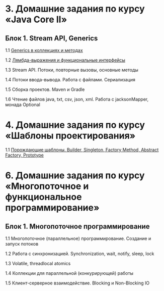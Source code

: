 # 3. Домашние задания по курсу «Java Core II»

## Блок 1. Stream API, Generics

1.1 [Generics в коллекциях и методах](./generics/README.md)

1.2 [Лямбда-выражения и функциональные интерфейсы](./lambda/README.md)

1.3 Stream API. Потоки, повторные вызовы, основные методы

1.4 Потоки ввода-вывода. Работа с файлами. Сериализация

1.5 Сборка проектов. Maven и Gradle

1.6 Чтение файлов java, txt, csv, json, xml. Работа с jacksonMapper, монада Optional


# 4. Домашние задания по курсу «Шаблоны проектирования»

1.1 [Порождающие шаблоны. Builder, Singleton, Factory Method, Abstract Factory, Prototype](./creational/README.md)


# 6. Домашние задания по курсу «Многопоточное и функциональное программирование»

## Блок 1. Многопоточное программирование

1.1 Многопоточное (параллельное) программирование. Создание и запуск потоков

1.2 Работа с синхронизацией. Synchronization, wait, notify, sleep, lock

1.3 Volatile, threadlocal atomics

1.4 Коллекции для параллельной (конкурирующей) работы

1.5 Клиент-серверное взаимодействие. Blocking и Non-Blocking IO
